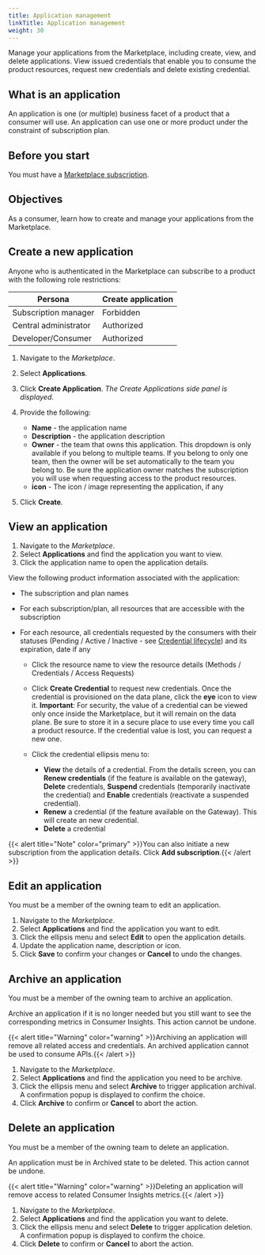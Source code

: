 ```yaml
---
title: Application management
linkTitle: Application management
weight: 30
---
```


Manage your applications from the Marketplace, including create, view, and delete applications. View issued credentials that enable you to consume the product resources, request new credentials and delete existing credential.

## What is an application

An application is one (or multiple) business facet of a product that a consumer will use. An application can use one or more product under the constraint of subscription plan.

## Before you start

You must have a [Marketplace subscription](/docs/manage_marketplace/consumer_experience/subscription_management).

## Objectives

As a consumer, learn how to create and manage your applications from the Marketplace.

## Create a new application

Anyone who is authenticated in the Marketplace can subscribe to a product with the following role restrictions:

| Persona               | Create application |
|-----------------------|--------------------|
| Subscription manager  | Forbidden          |
| Central administrator | Authorized         |
| Developer/Consumer    | Authorized         |

1. Navigate to the *Marketplace*.
2. Select **Applications**.
3. Click **Create Application**. *The Create Applications side panel is displayed*.
4. Provide the following:

    * **Name** - the application name
    * **Description** - the application description
    * **Owner** - the team that owns this application. This dropdown is only available if you belong to multiple teams. If you belong to only one team, then the owner will be set automatically to the team you belong to. Be sure the application owner matches the subscription you will use when requesting access to the product resources.
    * **icon** - The icon / image representing the application, if any

5. Click **Create**.

## View an application

1. Navigate to the *Marketplace*.
2. Select **Applications** and find the application you want to view.
3. Click the application name to open the application details.

View the following product information associated with the application:

* The subscription and plan names
* For each subscription/plan, all resources that are accessible with the subscription
* For each resource, all credentials requested by the consumers with their statuses (Pending / Active / Inactive - see [Credential lifecycle](/docs/manage_marketplace/consumer_experience/credential_management#credential-lifecycle)) and its expiration, date if any

    * Click the resource name to view the resource details (Methods / Credentials / Access Requests)
    * Click **Create Credential** to request new credentials. Once the credential is provisioned on the data plane, click the **eye** icon to view it. **Important**: For security, the value of a credential can be viewed only once inside the Marketplace, but it will remain on the data plane. Be sure to store it in a secure place to use every time you call a product resource. If the credential value is lost, you can request a new one.
    * Click the credential ellipsis menu to:

        * **View** the details of a credential. From the details screen, you can **Renew credentials** (if the feature is available on the gateway), **Delete** credentials, **Suspend** credentials (temporarily inactivate the credential) and **Enable** credentials (reactivate a suspended credential).
        * **Renew** a credential (if the feature available on the Gateway). This will create an new credential.
        * **Delete** a credential

{{< alert title="Note" color="primary" >}}You can also initiate a new subscription from the application details. Click **Add subscription**.{{< /alert >}}

## Edit an application

You must be a member of the owning team to edit an application.

1. Navigate to the *Marketplace*.
2. Select **Applications** and find the application you want to edit.
3. Click the ellipsis menu and select **Edit** to open the application details.
4. Update the application name, description or icon.
5. Click **Save** to confirm your changes or **Cancel** to undo the changes.

## Archive an application

You must be a member of the owning team to archive an application.

Archive an application if it is no longer needed but you still want to see the corresponding metrics in Consumer Insights. This action cannot be undone.

{{< alert title="Warning" color="warning" >}}Archiving an application will remove all related access and credentials. An archived application cannot be used to consume APIs.{{< /alert >}}

1. Navigate to the *Marketplace*.
2. Select **Applications** and find the application you need to be archive.
3. Click the ellipsis menu and select **Archive** to trigger application archival. A confirmation popup is displayed to confirm the choice.
4. Click **Archive** to confirm or **Cancel** to abort the action.

## Delete an application

You must be a member of the owning team to delete an application.

An application must be in Archived state to be deleted. This action cannot be undone.

{{< alert title="Warning" color="warning" >}}Deleting an application will remove access to related Consumer Insights metrics.{{< /alert >}}

1. Navigate to the *Marketplace*.
2. Select **Applications** and find the application you want to delete.
3. Click the ellipsis menu and select **Delete** to trigger application deletion. A confirmation popup is displayed to confirm the choice.
4. Click **Delete** to confirm or **Cancel** to abort the action.

